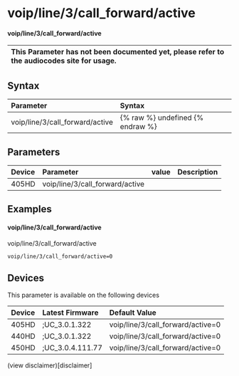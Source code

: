 ﻿---
description: voip/line/3/call_forward/active
search:
    keywords: ['voip','line','3','call_forward','active']
---

# voip/line/3/call_forward/active

#### voip/line/3/call_forward/active


| This Parameter has not been documented yet, please refer to the audiocodes site for usage.  |
| :--- |

## Syntax
| Parameter | Syntax |
| :--- | :--- |
|voip/line/3/call_forward/active | {% raw %} undefined {% endraw %} |

## Parameters
|Device|Parameter|value|Description|
|:---|:---|:---|:---|
| 405HD | voip/line/3/call_forward/active |  |  |

## Examples
#### voip/line/3/call_forward/active

voip/line/3/call_forward/active

```
voip/line/3/call_forward/active=0
```

## Devices
This parameter is available on the following devices

| Device | Latest Firmware | Default Value |
|:---|:---|:---|
| 405HD | ;UC_3.0.1.322 | voip/line/3/call_forward/active=0 
| 440HD | ;UC_3.0.1.322 | voip/line/3/call_forward/active=0 
| 450HD | ;UC_3.0.4.111.77 | voip/line/3/call_forward/active=0 

(view disclaimer)[disclaimer]
